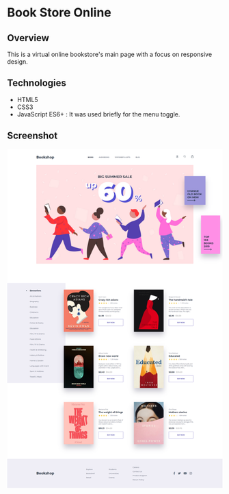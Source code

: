 # Book Store Online

## Overview 
This is a virtual online bookstore's main page with a focus on responsive design.

## Technologies
- HTML5
- CSS3
- JavaScript ES6+ : It was used briefly for the menu toggle.

## Screenshot
![](screencapture-book-shop-website.png)
